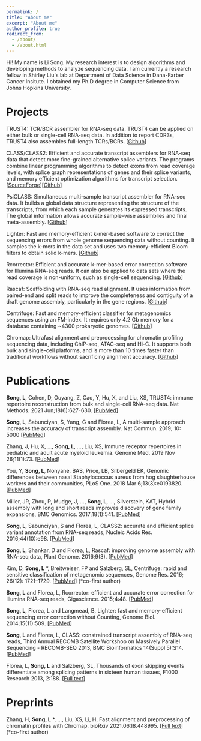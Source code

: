 ```yaml
---
permalink: /
title: "About me"
excerpt: "About me"
author_profile: true
redirect_from: 
  - /about/
  - /about.html
---
```


Hi! My name is Li Song. My research interest is to design algorithms and developing methods to analyze sequencing data. I am currently a research fellow in Shirley Liu's lab at Department of Data Science in Dana-Farber Cancer Insitute. I obtained my Ph.D degree in Computer Science from Johns Hopkins University. 

Projects
======
TRUST4: TCR/BCR assembler for RNA-seq data. TRUST4 can be applied on either bulk or single-cell RNA-seq data. In addition to report CDR3s, TRUST4 also assembles full-length TCRs/BCRs. \[[Github](https://github.com/liulab-dfci/TRUST4)\]

CLASS/CLASS2: Efficient and accurate transcript assemblers for RNA-seq data that detect more fine-grained alternative splice variants. The programs combine linear programming algorithms to detect exons from read coverage levels, with splice graph representations of genes and their splice variants, and memory efficient optimization algorithms for transcript selection. \[[SourceForge](https://sourceforge.net/projects/splicebox/)\]\[[Github](https://github.com/mourisl/CLASS)\]

PsiCLASS: Simultaneous multi-sample transcript assembler for RNA-seq data. It builds a global data structure representing the structure of the transcripts, from which each sample generates its expressed transcripts. The global information allows accurate sample-wise assemblies and final meta-assembly. \[[Github](https://github.com/splicebox/PsiCLASS)\]

Lighter: Fast and memory-efficient k-mer-based software to correct the sequencing errors from whole genome sequencing data without counting. It samples the k-mers in the data set and uses two memory-efficient Bloom filters to obtain solid k-mers. \[[Github](https://github.com/mourisl/Lighter)\]

Rcorrector: Efficient and accurate k-mer-based error correction software for Illumina RNA-seq reads. It can also be applied to data sets where the read coverage is non-uniform, such as single-cell sequencing. \[[Github](https://github.com/mourisl/Rcorrector)\]

Rascaf: Scaffolding with RNA-seq read alignment. It uses information from paired-end and split reads to improve the completeness and contiguity of a draft genome assembly, particularly in the gene regions. \[[Github](https://github.com/mourisl/Rascaf)\]

Centrifuge: Fast and memory-efficient classifier for metagenomics sequences using an FM-index. It requires only 4.2 Gb memory for a database containing ~4300 prokaryotic genomes. \[[Github](https://github.com/DaehwanKimLab/centrifuge)\]

Chromap: Ultrafast alignment and preprocessing for chromatin profiling sequencing data, including ChIP-seq, ATAC-seq and Hi-C. It supports both bulk and single-cell platforms, and is more than 10 times faster than traditional workflows without sacrificing alignment accuracy. \[[Github](https://github.com/haowenz/chromap)\]

Publications
======
**Song, L**,  Cohen, D, Ouyang, Z, Cao, Y, Hu, X, and Liu, XS, TRUST4: immune repertoire reconstruction from bulk and single-cell RNA-seq data. Nat Methods. 2021 Jun;18(6):627-630. \[[PubMed](https://pubmed.ncbi.nlm.nih.gov/33986545/)\]

**Song, L**, Sabunciyan, S, Yang, G and Florea, L, A multi-sample approach increases the accuracy of transcript assembly. Nat Commun. 2019; 10: 5000 \[[PubMed](https://pubmed.ncbi.nlm.nih.gov/31676772/)\]

Zhang, J, Hu, X, …, **Song, L**, …, Liu, XS, Immune receptor repertoires in pediatric and adult acute myeloid leukemia. Genome Med. 2019 Nov 26;11(1):73. \[[PubMed](https://pubmed.ncbi.nlm.nih.gov/31771646/)\]

You, Y, **Song, L**, Nonyane, BAS, Price, LB, Silbergeld EK, Genomic differences between nasal Staphylococcus aureus from hog slaughterhouse workers and their communities, PLoS One. 2018 Mar 6;13(3):e0193820. \[[PubMed](https://www.ncbi.nlm.nih.gov/pmc/articles/PMC5839586/)\]

Miller, JR, Zhou, P, Mudge, J, …, **Song, L**, ..., Silverstein, KAT, Hybrid assembly with long and short reads improves discovery of gene family expansions, BMC Genomics. 2017;18(1):541. \[[PubMed](https://pubmed.ncbi.nlm.nih.gov/28724409/)\]

**Song, L**, Sabunciyan, S and Florea, L, CLASS2: accurate and efficient splice variant annotation from RNA-seq reads, Nucleic Acids Res. 2016;44(10):e98. \[[PubMed](http://www.ncbi.nlm.nih.gov/pubmed/26975657)\]

**Song, L**, Shankar, D and Florea, L, Rascaf: improving genome assembly with RNA-seq data, Plant Genome. 2016;9(3). \[[PubMed](https://www.ncbi.nlm.nih.gov/pubmed/27902792)\]

Kim, D, **Song, L** \*, Breitweiser, FP and Salzberg, SL, Centrifuge: rapid and sensitive classification of metagenomic sequences, Genome Res. 2016; 26(12): 1721–1729. \[[PubMed](https://www.ncbi.nlm.nih.gov/pmc/articles/PMC5131823/)\] (\*co-first author) 

**Song, L** and Florea, L, Rcorrector: efficient and accurate error correction for Illumina RNA-seq reads, Gigascience. 2015;4:48. \[[PubMed](http://www.ncbi.nlm.nih.gov/pubmed/26500767)\]

**Song, L**, Florea, L and Langmead, B, Lighter: fast and memory-efficient sequencing error correction without Counting, Genome Biol. 2014;15(11):509. \[[PubMed](http://www.ncbi.nlm.nih.gov/pubmed/25398208)\]

**Song, L** and Florea, L, CLASS: constrained transcript assembly of RNA-seq reads, Third Annual RECOMB Satellite Workshop on Massively Parallel Sequencing - RECOMB-SEQ 2013, BMC Bioinformatics 14(Suppl 5):S14. \[[PubMed](http://www.ncbi.nlm.nih.gov/pubmed/23734605)\]

Florea, L, **Song, L** and Salzberg, SL, Thousands of exon skipping events differentiate among splicing patterns in sixteen human tissues, F1000 Research 2013, 2:188. \[[Full text](http://f1000research.com/articles/2-188/v1)\]

Preprints
======
Zhang, H, **Song, L** \*, …, Liu, XS, Li, H, Fast alignment and preprocessing of chromatin profiles with Chromap. bioRxiv 2021.06.18.448995. \[[Full text](https://www.biorxiv.org/content/10.1101/2021.06.18.448995v1)\] (\*co-first author)
